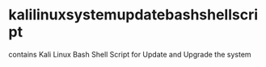 # kalilinuxsystemupdatebashshellscript
contains Kali Linux Bash Shell Script for Update and Upgrade the system
